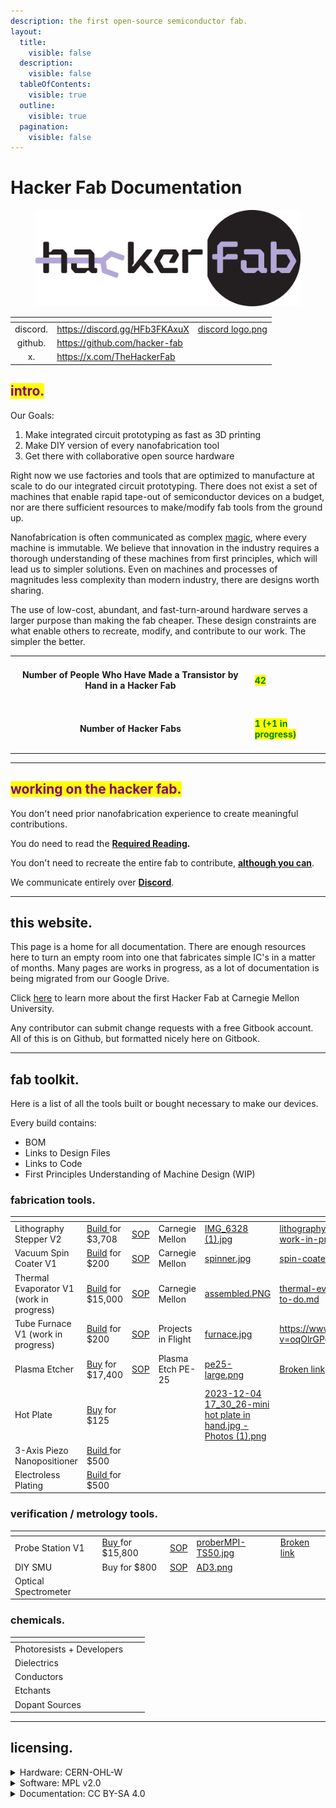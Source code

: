 ```yaml
---
description: the first open-source semiconductor fab.
layout:
  title:
    visible: false
  description:
    visible: false
  tableOfContents:
    visible: true
  outline:
    visible: true
  pagination:
    visible: false
---
```


# Hacker Fab Documentation

<figure><img src=".gitbook/assets/Hacker Fab_Black w lilac.png" alt="" width="563"><figcaption></figcaption></figure>

<table data-view="cards"><thead><tr><th align="center"></th><th data-hidden data-card-target data-type="content-ref"></th><th data-hidden data-card-cover data-type="files"></th></tr></thead><tbody><tr><td align="center">discord.</td><td><a href="https://discord.gg/HFb3FKAxuX">https://discord.gg/HFb3FKAxuX</a></td><td><a href=".gitbook/assets/discord logo.png">discord logo.png</a></td></tr><tr><td align="center">github.</td><td><a href="https://github.com/hacker-fab">https://github.com/hacker-fab</a></td><td></td></tr><tr><td align="center">x.</td><td><a href="https://x.com/TheHackerFab">https://x.com/TheHackerFab</a></td><td></td></tr></tbody></table>

## <mark style="color:purple;">intro.</mark>

Our Goals:

1. Make integrated circuit prototyping as fast as 3D printing
2. Make DIY version of every nanofabrication tool
3. Get there with collaborative open source hardware

Right now we use factories and tools that are optimized to manufacture at scale to do our integrated circuit prototyping. There does not exist a set of machines that enable rapid tape-out of semiconductor devices on a budget, nor are there sufficient resources to make/modify fab tools from the ground up.

Nanofabrication is often communicated as complex [magic](https://www.youtube.com/watch?v=d9SWNLZvA8g), where every machine is immutable. We believe that innovation in the industry requires a thorough understanding of these machines from first principles, which will lead us to simpler solutions. Even on machines and processes of magnitudes less complexity than modern industry, there are designs worth sharing.

The use of low-cost, abundant, and fast-turn-around hardware serves a larger purpose than making the fab cheaper. These design constraints are what enable others to recreate, modify, and contribute to our work. The simpler the better.

|                                                                              |                                                               |
| :--------------------------------------------------------------------------: | ------------------------------------------------------------- |
| <h4>Number of People Who Have Made a Transistor by Hand in a Hacker Fab</h4> | <h4><mark style="color:green;">42</mark></h4>                 |
|                        <h4>Number of Hacker Fabs</h4>                        | <h4><mark style="color:green;">1 (+1 in progress)</mark></h4> |

***

## <mark style="color:purple;">working on the hacker fab.</mark>

You don't need prior nanofabrication experience to create meaningful contributions.

You do need to read the [**Required Reading**](guides/required-reading-todo.md)**.**

You don't need to recreate the entire fab to contribute, [**although you can**](guides/build-a-fab-to-do.md).

We communicate entirely over [**Discord**](https://discord.gg/HFb3FKAxuX).

***

## this website.

This page is a home for all documentation. There are enough resources here to turn an empty room into one that fabricates simple IC's in a matter of months. Many pages are works in progress, as a lot of documentation is being migrated from our Google Drive.

Click [here](http://hackerfab.hoster904.com/) to learn more about the first Hacker Fab at Carnegie Mellon University.

Any contributor can submit change requests with a free Gitbook account. All of this is on Github, but formatted nicely here on Gitbook.

***

## fab toolkit.

Here is a list of all the tools built or bought necessary to make our devices.

Every build contains:

* BOM
* Links to Design Files
* Links to Code
* First Principles Understanding of Machine Design (WIP)

### fabrication tools.

<table data-view="cards"><thead><tr><th></th><th></th><th></th><th></th><th data-hidden data-card-cover data-type="files"></th><th data-hidden data-card-target data-type="content-ref"></th></tr></thead><tbody><tr><td>Lithography Stepper V2</td><td><a href="fab-toolkit/patterning/lithography-stepper-v2-build-work-in-progress.md">Build </a>for $3,708</td><td><a href="standard-operating-procedures/patterning-sop-stepper-v2/">SOP</a></td><td>Carnegie Mellon</td><td><a href=".gitbook/assets/IMG_6328 (1).jpg">IMG_6328 (1).jpg</a></td><td><a href="fab-toolkit/patterning/lithography-stepper-v2-build-work-in-progress.md">lithography-stepper-v2-build-work-in-progress.md</a></td></tr><tr><td>Vacuum Spin Coater V1</td><td><a href="fab-toolkit/deposition/spin-coater-v1-build-to-do.md">Build</a> for $200</td><td><a href="standard-operating-procedures/patterning-sop-stepper-v2/vacuum-spin-coater-sop.md">SOP</a></td><td>Carnegie Mellon</td><td><a href=".gitbook/assets/spinner.jpg">spinner.jpg</a></td><td><a href="fab-toolkit/deposition/spin-coater-v1-build-to-do.md">spin-coater-v1-build-to-do.md</a></td></tr><tr><td>Thermal Evaporator V1 (work in progress)</td><td><a href="fab-toolkit/deposition/thermal-evaporator-v1-build-to-do.md">Build</a> for $15,000</td><td><a href="standard-operating-procedures/evaporator-sop.md">SOP</a></td><td>Carnegie Mellon</td><td><a href=".gitbook/assets/assembled.PNG">assembled.PNG</a></td><td><a href="fab-toolkit/deposition/thermal-evaporator-v1-build-to-do.md">thermal-evaporator-v1-build-to-do.md</a></td></tr><tr><td>Tube Furnace V1 (work in progress)</td><td><a href="https://youtu.be/oqOlrGPgng8?si=W4bGpYOg1724bw0Y">Build</a> for $200</td><td><a href="standard-operating-procedures/tube-furnace-sop.md">SOP</a></td><td>Projects in Flight</td><td><a href=".gitbook/assets/furnace.jpg">furnace.jpg</a></td><td><a href="https://www.youtube.com/watch?v=oqOlrGPgng8">https://www.youtube.com/watch?v=oqOlrGPgng8</a></td></tr><tr><td>Plasma Etcher</td><td><a href="broken-reference">Buy</a> for $17,400</td><td><a href="standard-operating-procedures/plasma-etcher-sop.md">SOP</a></td><td>Plasma Etch PE-25</td><td><a href=".gitbook/assets/pe25-large.png">pe25-large.png</a></td><td><a href="broken-reference">Broken link</a></td></tr><tr><td>Hot Plate</td><td><a href="https://www.amazon.com/SainSmart-Soldering-Preheating-Preheater-Intelligent/dp/B08R6XFPKR/ref=sr_1_5?crid=GQGSA76ZKKCZ&#x26;keywords=mini%2Bhot%2Bplate%2Bsoldering&#x26;qid=1701728962&#x26;sprefix=mini%2Bhot%2Bplate%2Bsoldeirn%2Caps%2C71&#x26;sr=8-5&#x26;th=1">Buy</a> for $125</td><td></td><td></td><td><a href=".gitbook/assets/2023-12-04 17_30_26-mini hot plate in hand.jpg ‎- Photos (1).png">2023-12-04 17_30_26-mini hot plate in hand.jpg ‎- Photos (1).png</a></td><td></td></tr><tr><td>3-Axis Piezo Nanopositioner</td><td><a href="broken-reference">Build </a>for $500</td><td></td><td></td><td></td><td></td></tr><tr><td>Electroless Plating</td><td><a href="fab-toolkit/deposition/electroless-nickel-plating.md">Build </a>for $500</td><td></td><td></td><td></td><td></td></tr></tbody></table>

### verification / metrology tools.

<table data-view="cards"><thead><tr><th></th><th></th><th></th><th data-hidden data-card-cover data-type="files"></th><th data-hidden data-card-target data-type="content-ref"></th></tr></thead><tbody><tr><td>Probe Station V1</td><td><a href="broken-reference">Buy </a>for $15,800</td><td><a href="standard-operating-procedures/probe-station-sop.md">SOP</a></td><td><a href=".gitbook/assets/proberMPI-TS50.jpg">proberMPI-TS50.jpg</a></td><td><a href="broken-reference">Broken link</a></td></tr><tr><td>DIY SMU</td><td>Buy for $800</td><td><a href="fab-toolkit/metrology-characterization/semiconductor-parameter-analyzer/smu-analog-discoveries.md">SOP</a></td><td><a href=".gitbook/assets/AD3.png">AD3.png</a></td><td></td></tr><tr><td>Optical Spectrometer</td><td></td><td></td><td></td><td></td></tr></tbody></table>

### chemicals.

<table data-view="cards"><thead><tr><th></th><th></th><th></th></tr></thead><tbody><tr><td>Photoresists + Developers</td><td></td><td></td></tr><tr><td>Dielectrics</td><td></td><td></td></tr><tr><td>Conductors</td><td></td><td></td></tr><tr><td>Etchants</td><td></td><td></td></tr><tr><td>Dopant Sources</td><td></td><td></td></tr></tbody></table>

***

## licensing.

<details>

<summary>Hardware: CERN-OHL-W</summary>

For example, if you release HDL files under CERN-OHL-W and then somebody uses those files in their FPGA, when they distribute the bitstream (either putting it online or shipping a product with it) they do not to make the rest of the HDL design available under CERN-OHL-W as well.&#x20;

[https://ohwr.org/project/cernohl/wikis/faq#q-what-are-all-these-suffixes  ](https://ohwr.org/project/cernohl/wikis/faq#q-what-are-all-these-suffixes)

[https://ohwr.org/cern\_ohl\_w\_v2.pdf](https://ohwr.org/cern\_ohl\_w\_v2.pdf)

</details>

<details>

<summary>Software: MPL v2.0</summary>

The MPL’s “file-level” copyleft is designed to encourage contributors to share modifications they make to your code, while still allowing them to combine your code with code under other licenses (open or proprietary) with minimal restrictions.&#x20;

[https://www.mozilla.org/en-US/MPL/2.0/ ](https://www.mozilla.org/en-US/MPL/2.0/)

[https://www.mozilla.org/en-US/MPL/2.0/FAQ/](https://www.mozilla.org/en-US/MPL/2.0/FAQ/)

</details>

<details>

<summary>Documentation: CC BY-SA 4.0</summary>

This license enables reusers to distribute, remix, adapt, and build upon the material in any medium or format, **so long as attribution is given to the creator**. The license allows for commercial use. If you remix, adapt, or build upon the material, you must license the modified material under identical terms. [https://creativecommons.org/licenses/by-sa/4.0/ ](https://creativecommons.org/licenses/by-sa/4.0/)[https://creativecommons.org/share-your-work/cclicenses/](https://creativecommons.org/share-your-work/cclicenses/)

</details>
